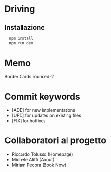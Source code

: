 # Driving

## Installazione

```bash
  npm install
  npm run dev
```

# Memo

Border Cards rounded-2

# Commit keywords

- [ADD] for new implementations
- [UPD] for updates on existing files
- [FIX] for hotfixes

# Collaboratori al progetto

- Riccardo Tolusso (Homepage)
- Michele Aliffi (About)
- Miriam Pecora (Book Now)
